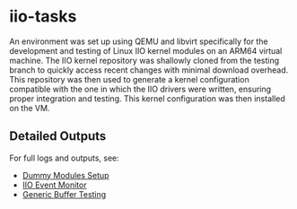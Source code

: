 # iio-tasks
An environment was set up using QEMU and libvirt specifically for the development and testing of Linux IIO kernel modules on an ARM64 virtual machine. The IIO kernel repository was shallowly cloned from the testing branch to quickly access recent changes with minimal download overhead. This repository was then used to generate a kernel configuration compatible with the one in which the IIO drivers were written, ensuring proper integration and testing. This kernel configuration was then installed on the VM. 

## Detailed Outputs
For full logs and outputs, see: 
- [Dummy Modules Setup](/dummy-modules-compilation.md)
- [IIO Event Monitor](/iio-event-monitor.md)
- [Generic Buffer Testing](/generic-buffer.md)
